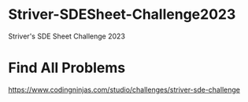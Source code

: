 # Striver-SDESheet-Challenge2023
Striver's SDE Sheet Challenge 2023

# Find All Problems
https://www.codingninjas.com/studio/challenges/striver-sde-challenge